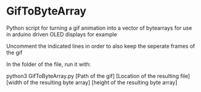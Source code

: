 # GifToByteArray
Python script for turning a gif animation into a vector of bytearrays for use in arduino driven OLED displays for example

Uncomment the indicated lines in order to also keep the seperate frames of the gif

In the folder of the file, run it with:

python3 GifToByteArray.py [Path of the gif] [Location of the resulting file] [width of the resulting byte array] [height of the resulting byte array]
